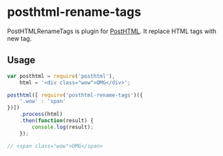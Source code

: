 # posthtml-rename-tags

PostHTMLRenameTags is plugin for [PostHTML](https://github.com/posthtml/posthtml). It replace HTML tags with new tag.

## Usage

``` javascript
var posthtml = require('posthtml'),
    html = '<div class="wow">OMG</div>';

posthtml([ require('posthtml-rename-tags')({
    '.wow' : 'span'
})])
    .process(html)
    .then(function(result) {
        console.log(result);
    });

// <span class="wow">OMG</span>
```
